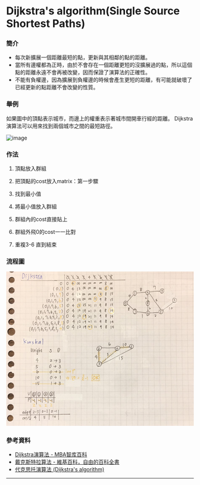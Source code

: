 # Dijkstra's algorithm(Single Source Shortest Paths)

### 簡介
- 每次新擴展一個距離最短的點，更新與其相鄰的點的距離。
- 當所有邊權都為正時，由於不會存在一個距離更短的沒擴展過的點，所以這個點的距離永遠不會再被改變，因而保證了演算法的正確性。
- 不能有負權邊，因為擴展到負權邊的時候會產生更短的距離，有可能就破壞了已經更新的點距離不會改變的性質。

### 舉例
如果圖中的頂點表示城市，而邊上的權重表示著城市間開車行經的距離。 Dijkstra演算法可以用來找到兩個城市之間的最短路徑。  


![image](https://wiki.mbalib.com/w/images/6/65/Dijkstra%E7%AE%97%E6%B3%95%E5%9B%BE.jpg)

### 作法

1. 頂點放入群組
2. 把頂點的cost放入matrix：第一步驟


3. 找到最小值
4. 將最小值放入群組
5. 群組內的cost直接貼上
6. 群組外飛0的cost一一比對



7. 重複3-6 直到結束


### 流程圖

![image](https://raw.githubusercontent.com/chenjanice/Data-Structure_2019/master/images/Dijkstra%26Krusdal.jpg)



### 參考資料
* [Dijkstra演算法 - MBA智库百科](https://wiki.mbalib.com/zh-tw/Dijkstra%E7%AE%97%E6%B3%95)
* [戴克斯特拉算法 - 維基百科，自由的百科全書](https://zh.wikipedia.org/wiki/%E6%88%B4%E5%85%8B%E6%96%AF%E7%89%B9%E6%8B%89%E7%AE%97%E6%B3%95)
* [代克思托演算法 (Dijkstra's algorithm)](http://nthucad.cs.nthu.edu.tw/~yyliu/personal/nou/04ds/dijkstra.html)

-----------------------------------------------------
